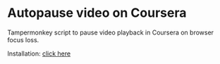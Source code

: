 # Autopause video on Coursera
Tampermonkey script to pause video playback in Coursera on browser focus loss.

Installation: [click here](https://github.com/posto/coursera-autopause-video/raw/master/coursera.org_autopause_video.user.js)
